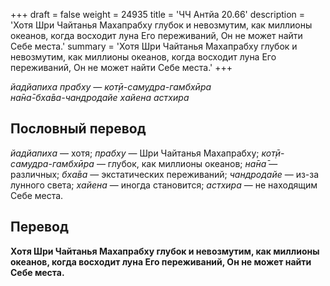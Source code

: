 +++
draft = false
weight = 24935
title = 'ЧЧ Антйа 20.66'
description = 'Хотя Шри Чайтанья Махапрабху глубок и невозмутим, как миллионы океанов, когда восходит луна Его переживаний, Он не может найти Себе места.'
summary = 'Хотя Шри Чайтанья Махапрабху глубок и невозмутим, как миллионы океанов, когда восходит луна Его переживаний, Он не может найти Себе места.'
+++

_йадйапиха прабху — кот̣ӣ-самудра-гамбхӣра  
на̄на̄-бха̄ва-чандродайе хайена астхира_

## Пословный перевод

_йадйапиха_ — хотя; _прабху_ — Шри Чайтанья Махапрабху; _кот̣ӣ_\-_самудра_\-_гамбхӣра_ — глубок, как миллионы океанов; _на̄на̄_ — различных; _бха̄ва_ — экстатических переживаний; _чандродайе_ — из-за лунного света; _хайена_ — иногда становится; _астхира_ — не находящим Себе места.

## Перевод

**Хотя Шри Чайтанья Махапрабху глубок и невозмутим, как миллионы океанов, когда восходит луна Его переживаний, Он не может найти Себе места.**
